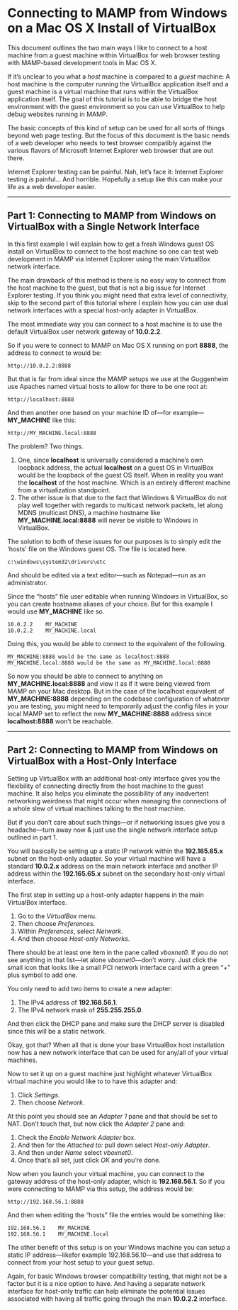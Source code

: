 # Connecting to MAMP from Windows on a Mac OS X Install of VirtualBox
This document outlines the two main ways I like to connect to a host machine from a guest machine within VirtualBox for web browser testing with MAMP-based development tools in Mac OS X.
If it’s unclear to you what a *host* machine is compared to a *guest* machine: A host machine is the computer running the VirtualBox application itself and a guest machine is a virtual machine that runs within the VirtualBox application itself. The goal of this tutorial is to be able to bridge the host environment with the guest environment so you can use VirtualBox to help debug websites running in MAMP.

The basic concepts of this kind of setup can be used for all sorts of things beyond web page testing. But the focus of this document is the basic needs of a web developer who needs to test browser compatibly against the various flavors of Microsoft Internet Explorer web browser that are out there. Internet Explorer testing can be painful. Nah, let’s face it: Internet Explorer testing *is* painful… And horrible. Hopefully a setup like this can make your life as a web developer easier.***
## Part 1: Connecting to MAMP from Windows on VirtualBox with a Single Network Interface

In this first example I will explain how to get a fresh Windows guest OS install on VirtualBox to connect to the host machine so one can test web development in MAMP via Internet Explorer using the main VirtualBox network interface.

The main drawback of this method is there is no easy way to connect from the host machine to the guest, but that is not a big issue for Internet Explorer testing. If you think you might need that extra level of connectivity, skip to the second part of this tutorial where I explain how you can use dual network interfaces with a special host-only adapter in VirtualBox.The most immediate way you can connect to a host machine is to use the default VirtualBox user network gateway of **10.0.2.2**.So if you were to connect to MAMP on Mac OS X running on port **8888**, the address to connect to would be:	http://10.0.2.2:8888But that is far from ideal since the MAMP setups we use at the Guggenheim use Apaches named virtual hosts to allow for there to be one root at:	http://localhost:8888And then another one based on your machine ID of—for example—**MY_MACHINE** like this:	http://MY_MACHINE.local:8888The problem? Two things. 1. One, since **localhost** is universally considered a machine’s own loopback address, the actual **localhost** on a guest OS in VirtualBox would be the loopback of the guest OS itself. When in reality you want the **localhost** of the host machine. Which is an entirely different machine from a virtualization standpoint. 2. The other issue is that due to the fact that Windows & VirtualBox do not play well together with regards to multicast network packets, let along MDNS (multicast DNS), a machine hostname like **MY_MACHINE.local:8888** will never be visible to Windows in VirtualBox.The solution to both of these issues for our purposes is to simply edit the ‘hosts’ file on the Windows guest OS. The file is located here.	c:\windows\system32\drivers\etcAnd should be edited via a text editor—such as Notepad—run as an administrator.Since the “hosts” file user editable when running Windows in VirtualBox, so you can create hostname aliases of your choice. But for this example I would use **MY_MACHINE** like so.	10.0.2.2	MY_MACHINE	10.0.2.2	MY_MACHINE.localDoing this, you would be able to connect to the equivalent of the following.	MY_MACHINE:8888 would be the same as localhost:8888
	MY_MACHINE.local:8888 would be the same as MY_MACHINE.local:8888So now you should be able to connect to anything on **MY_MACHINE.local:8888** and view it as if it were being viewed from MAMP on your Mac desktop. But in the case of the localhost equivalent of **MY_MACHINE:8888** depending on the codebase configuration of whatever you are testing, you might need to temporarily adjust the config files in your local MAMP set to reflect the new **MY_MACHINE:8888** address since **localhost:8888** won’t be reachable.
***
## Part 2: Connecting to MAMP from Windows on VirtualBox with a Host-Only InterfaceSetting up VirtualBox with an additional host-only interface gives you the flexibility of connecting directly from the host machine to the guest machine. It also helps you eliminate the possibility of any inadvertent networking weirdness that might occur when managing the connections of a whole slew of virtual machines talking to the host machine.But if you don’t care about such things—or if networking issues give you a headache—turn away now & just use the single network interface setup outlined in part 1.
You will basically be setting up a static IP network within the **192.165.65.x** subnet on the host-only adapter. So your virtual machine will have a standard **10.0.2.x** address on the main network interface and another IP address within the **192.165.65.x** subnet on the secondary host-only virtual interface.The first step in setting up a host-only adapter happens in the main VirtualBox interface.

 1. Go to the *VirtualBox* menu.
 2. Then choose *Preferences*.
 2. Within *Preferences*, select *Network*.
 3. And then choose *Host-only Networks*.

There should be at least one item in the pane called *vboxnet0*. If you do not see anything in that list—let alone *vboxnet0*—don’t worry. Just click the small icon that looks like a small PCI network interface card with a green “+” plus symbol to add one.

You only need to add two items to create a new adapter:

 1. The IPv4 address of **192.168.56.1**.
 2. The IPv4 network mask of **255.255.255.0**.

And then click the DHCP pane and make sure the DHCP server is disabled since this will be a static network.
 Okay, got that? When all that is done your base VirtualBox host installation now has a new network interface that can be used for any/all of your virtual machines.

Now to set it up on a guest machine just highlight whatever VirtualBox virtual machine you would like to to have this adapter and: 

 1. Click *Settings*.
 2. Then choose *Network*.

At this point you should see an *Adapter 1* pane and that should be set to NAT. Don’t touch that, but now click the *Adapter 2* pane and:

 1. Check the *Enable Network Adapter* box.
 2. And then for the *Attached to:* pull down select *Host-only Adapter*.
 3. And then under *Name* select *vboxnet0*.
 4. Once that’s all set, just click *OK* and you’re done.Now when you launch your virtual machine, you can connect to the gateway address of the host-only adapter, which is **192.168.56.1**. So if you were connecting to MAMP via this setup, the address would be:	http://192.168.56.1:8888And then when editing the “hosts” file the entries would be something like:	192.168.56.1	MY_MACHINE	192.168.56.1	MY_MACHINE.localThe other benefit of this setup is on your Windows machine you can setup a static IP address—likefor example 192.168.56.10—and use that address to connect from your host setup to your guest setup.

Again, for basic Windows browser compatibility testing, that might not be a factor but it is a nice option to have. And having a separate network interface for host-only traffic can help eliminate the potential issues associated with having all traffic going through the main **10.0.2.2** interface. 